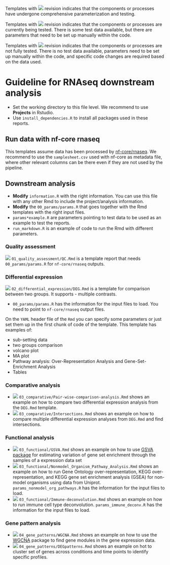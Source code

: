 
Templates with ![](https://img.shields.io/badge/status-stable-green) revision indicates that the components or processes have undergone comprehensive parameterization and testing.

Templates with ![](https://img.shields.io/badge/status-alpha-yellow) revision indicates that the components or processes are currently being tested. There is some test data available, but there are parameters that need to be set up manually within the code.

Templates with ![](https://img.shields.io/badge/status-draft-grey) revision indicates that the components or processes are not fully tested. There is no test data available, parameters need to be set up manually within the code, and specific code changes are required based on the data used.

# Guideline for RNAseq downstream analysis

- Set the working directory to this file level. We recommend to use **Projects** in Rstudio.
- Use `install_dependencies.R` to install all packages used in these reports.

## Run data with nf-core rnaseq

This templates assume data has been processed by [nf-core/rnaseq](https://nf-co.re/rnaseq/3.14.0/docs/usage).
We recommend to use the `samplesheet.csv` used with nf-core as metadata file, where other relevant columns can be there even if they are not used by the pipeline.

## Downstream analysis

- **Modify** `information.R` with the right information. You can use this file with any other Rmd to include the project/analysis information.
- **Modify** the `00_params/params.R` that goes together with the Rmd templates with the right input files.
- `params*example.R` are parameters pointing to test data to be used as an example to test the reports.
- `run_markdown.R` is an example of code to run the Rmd with different parameters.

### Quality assessment

![](https://img.shields.io/badge/status-stable-green) `01_quality_assessment/QC.Rmd` is a template report that needs `00_params/params.R` for `nf-core/rnaseq` outputs.
 
### Differential expression

![](https://img.shields.io/badge/status-stable-green) `02_differential_expression/DEG.Rmd` is a template for comparison between two groups. It supports - multiple contrasts.
- `00_params/params.R` has the information for the input files to load. You need to point to `nf-core/rnaseq` output files.

On the `YAML` header file of the `Rmd` you can specify some parameters or just set them up in the first chunk of code of the template. This template has examples of:

- sub-setting data
- two groups comparison
- volcano plot
- MA plot
- Pathway analysis: Over-Representation Analysis and Gene-Set-Enrichment Analysis
- Tables

### Comparative analysis

- ![](https://img.shields.io/badge/status-alpha-yellow) `03_comparative/Pair-wise-comparison-analysis.Rmd` shows an example on how to compare two differential expression analysis from the `DEG.Rmd` template.
- ![](https://img.shields.io/badge/status-alpha-yellow)  `03_comparative/Intersections.Rmd` shows an example on how to compare multiple differential expression analyses from `DEG.Rmd` and find intersections.

### Functional analysis

- ![](https://img.shields.io/badge/status-draft-grey) `03_functional/GSVA.Rmd` shows an example on how to use [GSVA package](https://bioconductor.org/packages/release/bioc/html/GSVA.html) for estimating variation of gene set enrichment through the samples of a expression data set
- ![](https://img.shields.io/badge/status-draft-grey)  `03_functional/Nonmodel_Organism_Pathway_Analysis.Rmd` shows an example on how to run Gene Ontology over-representation, KEGG over-representation, and KEGG gene set enrichment analysis (GSEA) for non-model organisms using data from Uniprot. `params_nonmodel_org_pathways.R` has the information for the input files to load.
- ![](https://img.shields.io/badge/status-draft-grey)  `03_functional/Immune-deconvolution.Rmd` shows an example on how to run immune cell type deconvolution. `params_immune_deconv.R` has the information for the input files to load.

### Gene pattern analysis

- ![](https://img.shields.io/badge/status-alpha-yellow) `04_gene_patterns/WGCNA.Rmd` shows an example on how to use the [WGCNA](https://cran.r-project.org/web/packages/WGCNA/index.html) package to find gene modules in the gene expression data.
- ![](https://img.shields.io/badge/status-alpha-yellow) `04_gene_patterns/DEGpatterns.Rmd` shows an example on hot to cluster set of genes across conditions and time points to identify specific profiles.



